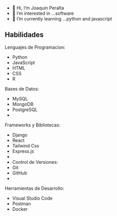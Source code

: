 - 👋 Hi, I’m Joaquin Peralta
- 👀 I’m interested in ...software
- 🌱 I’m currently learning ...python and javascript


## Habilidades

Lenguajes de Programacion:
- Python
- JavaScript
- HTML
- CSS
- R

 Bases de Datos:
- MySQL
- MongoDB
- PostgreSQL
- 
Frameworks y Bibliotecas:
- Django
- React
- Tailwind Css
- Express.js
- 
- Control de Versiones:
- Git
- GitHub
- 
Herramientas de Desarrollo:
- Visual Studio Code
- Postman
- Docker

<!---
JoacoPeralta99/JoacoPeralta99 is a ✨ special ✨ repository because its `README.md` (this file) appears on your GitHub profile.
You can click the Preview link to take a look at your changes.
--->
